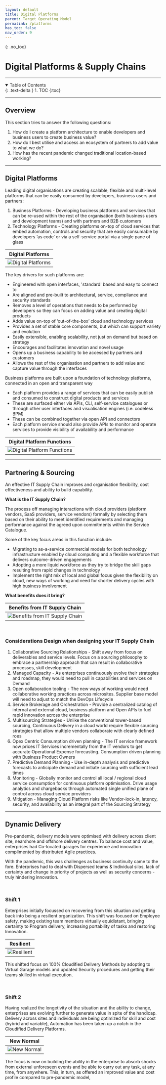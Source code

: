 ```yaml
---
layout: default
title: Digital Platforms
parent: Target Operating Model
permalink: /platforms
has_toc: false
nav_order: 9
---
```

{: .no_toc}
# Digital Platforms & Supply Chains

---

<details open markdown="block">
  <summary>
    Table of Contents
  </summary>
  {: .text-delta }
1. TOC
{:toc}
</details> 

---


## Overview

This section tries to answer the following questions:
1.    How do I create a platform architecture to enable developers and business users to create business value?
2.    How do I best utilise and access an ecosystem of partners to add value to what we do?
3.    How has the recent pandemic changed traditional location-based working?

---

## Digital Platforms

Leading digital organisations are creating scalable, flexible and multi-level platforms that can be easily consumed by developers, business users and partners:

1. Business Platforms - Developing business platforms and services that can be re-used within the rest of the organisation (both business users and development teams) and with partners and B2B customers
2. Technology Platforms - Creating platforms on-top of cloud services that embed automation, controls and security that are easily consumable by developers ‘as code’ or via a self-service portal via a single pane of glass

| **Digital Platforms** |
| :-: |
| ![Digital Platforms](../resources/digital-platforms.png) |

The key drivers for such platforms are:
-    Engineered with open interfaces, 'standard' based and easy to connect to
-    Are aligned and pre-built to architectural, service, compliance and security standards
-    Removes a level of operations that needs to be performed by developers so they can focus on adding value and creating digital products
-    Adds value on-top of ‘out-of-the-box’ cloud and technology services 
-    Provides a set of stable core components, but which can support variety and evolution
-    Easily extensible, enabling scalability, not just on demand but based on strategy 
-    Encourages and facilitates innovation and novel usage
-    Opens up a business capability to be accessed by partners and customers
-    Allows the rest of the organisation and partners to add value and capture value through the interfaces

Business platforms are built upon a foundation of technology platforms, connected in an open and transparent way
-    Each platform provides a range of services that can be easily publish and consumed to construct digital products and services
-    These are surfaced either via APIs, CLI, self-service catalogues or through other user interfaces and visualisation engines (i.e. codeless BPM)
-    These can be combined together via open API and connectors
-    Each platform service should also provide APIs to monitor and operate services to provide visibility of availability and performance

| **Digital Platform Functions** |
| :-: |
| ![Digital Platform Functions](../resources/digital-platforms-functions.png) |

---

## Partnering & Sourcing

An effective IT Supply Chain improves and organisation flexibility, cost effectiveness and ability to build capability.

**What is the IT Supply Chain?**

The process off managing interactions with cloud providers (platform vendors, SaaS providers, service vendors) formally by selecting them based on their ability to meet identified requirements and managing performance against the agreed upon commitments within the Service Catalogue. 

Some of the  key focus areas in this function include:
-    Migrating to as-a-service commercial models for both technology infrastructure enabled by cloud computing and a flexible workforce that delivers outcome-driven engagements
-    Adopting a more liquid workforce as they try to bridge the skill gaps resulting from rapid changes in technology
-    Implement the right mix of local and global focus given the flexibility on cloud, new ways of working and need for shorter delivery cycles with high business involvement

**What benefits does it bring?**

| **Benefits from IT Supply Chain** |
| :-: |
| ![Benefits from IT Supply Chain](../resources/it-supply-benefits.png) |

<br>

### Considerations Design when designing your IT Supply Chain

1. Collaborative Sourcing Relationships - Shift away from focus on deliverables and service levels. Focus on a sourcing philosophy to embrace a partnership approach that can result in collaborative processes, skill development
2. Managed Capacity - As enterprises continuously evolve their strategies and roadmap, they would need to pull in capabilities and services on Demand
3. Open collaboration tooling - The new ways of working would need collaborative working practices across microsites. Supplier base model will need to adjust to match the DevOps Lifecycle
4. Service Brokerage and Orchestration - Provide a centralized catalog of internal and external cloud, business platform and Open APIs to fuel rapid innovation across the enterprise
5. Multisourcing Strategies - Unlike the conventional tower-based sourcing, Continuous Delivery in a cloud world require flexible sourcing strategies that allow multiple vendors collaborate with clearly defined roes
6. Opex Centric Consumption driven planning - The IT service framework now prices IT Services incrementally from the IT vendors to get accurate Operational Expense forecasting.  Consumption driven planning with Business Product Owners
7. Predictive Demand Planning - Use in-depth analysis and predictive forecasts to anticipate demand and initiate sourcing with sufficient lead times
8. Monitoring - Globally monitor and control all local / regional cloud service consumption for continuous platform optimisation. Drive usage analytics and chargebacks through automated single unified plane of control across cloud service providers
9. Mitigation - Managing Cloud Platform risks like Vendor-lock-in, latency, security, and availability as an integral part of the Sourcing Strategy 

---

## Dynamic Delivery

Pre-pandemic, delivery models were optimised with delivery across client site, nearshore and offshore delivery centres. To balance cost and value, enterprises had Co-located garages for experience and innovation complimented by distributed Agile practices.

With the pandemic, this was challenges as business continuity came to the fore. Enterprises had to deal with Dispersed teams & Individual silos, lack of certainty and change in priority of projects as well as security concerns - truly hindering innovation.

<br>

### Shift 1

Enterprises initially focussed on recovering from this situation and getting back into being a resilient organization. This shift was focused on Employee safety, making existing team members virtually equidistant, bringing certainty to Program delivery, increasing portability of tasks and restoring Innovation.

| **Resilient** |
| :-: |
| ![Resilient](../resources/resilient.png) |

This shifted focus on 100% Cloudified Delivery Methods by adopting to Virtual Garage models and updated Security procedures and getting their teams skilled in virtual execution.

<br>

### Shift 2

Having realized the longetivity of the situation and the ability to change, enterprises are evolving further to generate value in spite of the handicap. Delivery across sites and individuals are being optimized for skill and cost (hybrid and variable), Automation has been taken up a notch in the Cloudified Delivery Platforms.

| **New Normal** |
| :-: |
| ![New Normal](../resources/new-normal.png) |

The focus is now on building the ability in the enterprise to absorb shocks from external unforeseen events and be able to carry out any task, at any time, from anywhere. This, in turn, as offered an improved value and cost profile compared to pre-pandemic model,
